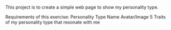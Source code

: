 This project is to create a simple web page to show my personality type.

Requirements of this exercise:
    Personality Type Name
    Avatar/Image
    5 Traits of my personality type that resonate with me